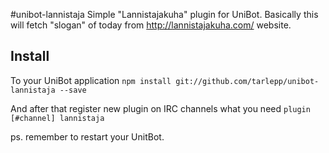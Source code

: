 #unibot-lannistaja
Simple "Lannistajakuha" plugin for UniBot. Basically this will fetch "slogan" of today from http://lannistajakuha.com/
website.

## Install
To your UniBot application
```npm install git://github.com/tarlepp/unibot-lannistaja --save```

And after that register new plugin on IRC channels what you need
```plugin [#channel] lannistaja```

ps. remember to restart your UnitBot.
